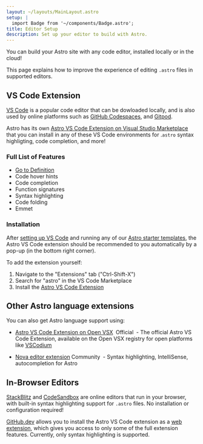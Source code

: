 ```yaml
---
layout: ~/layouts/MainLayout.astro
setup: |
  import Badge from '~/components/Badge.astro';
title: Editor Setup
description: Set up your editor to build with Astro.
---
```

You can build your Astro site with any code editor, installed locally or in the cloud!

This page explains how to improve the experience of editing `.astro` files in supported editors.

## VS Code Extension

[VS Code](https://code.visualstudio.com) is a popular code editor that can be dowloaded locally, and is also used by online platforms such as [GitHub Codespaces](https://github.com/features/codespaces), and [Gitpod](https://gitpod.io). 

Astro has its own [Astro VS Code Extension on Visual Studio Marketplace](https://marketplace.visualstudio.com/items?itemName=astro-build.astro-vscode) that you can install in any of these VS Code environments for .`astro` syntax highligting, code completion, and more!

### Full List of Features
- [Go to Definition](https://code.visualstudio.com/docs/editor/editingevolved#_go-to-definition)
- Code hover hints 
- Code completion
- Function signatures
- Syntax highlighting
- Code folding
- Emmet

### Installation


After [setting up VS Code](https://code.visualstudio.com/Docs/setup/setup-overview) and running any of our [Astro starter templates](https://github.com/withastro/astro/tree/main/examples), the Astro VS Code extension should be recommended to you automatically by a pop-up (in the bottom right corner).

To add the extension yourself:

1. Navigate to the "Extensions" tab ("Ctrl-Shift-X")
2. Search for "astro" in the VS Code Marketplace
3. Install the [Astro VS Code Extension](https://marketplace.visualstudio.com/items?itemName=astro-build.astro-vscode)

## Other Astro language extensions

You can also get Astro language support using:

- [Astro VS Code Extension on Open VSX](https://open-vsx.org/extension/astro-build/astro-vscode) <span style="margin: 0.25em;"><Badge variant="accent">Official</Badge></span> - The official Astro VS Code Extension, available on the Open VSX registry for open platforms like [VSCodium](https://vscodium.com/)

- [Nova editor extension](https://extensions.panic.com/extensions/sciencefidelity/sciencefidelity.astro/)<span style="margin: 0.25em;"><Badge variant="neutral">Community</Badge></span> - Syntax highlighting, IntelliSense, autocompletion for Astro

## In-Browser Editors

[StackBlitz](https://stackblitz.com) and [CodeSandbox](https://codesandbox.io) are online editors that run in your browser, with built-in syntax highlighting support for `.astro` files. No installation or configuration required!

[GitHub.dev](https://github.dev) allows you to install the Astro VS Code extension as a [web extension](https://code.visualstudio.com/api/extension-guides/web-extensions), which gives you access to only some of the full extension features. Currently, only syntax highlighting is supported.